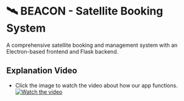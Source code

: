 # 🛰️ BEACON - Satellite Booking System

A comprehensive satellite booking and management system with an Electron-based frontend and Flask backend.

## Explanation Video
- Click the image to watch the video about how our app functions.
[![Watch the video](https://img.youtube.com/vi/e35FlT8bmXM/maxresdefault.jpg)](https://youtu.be/e35FlT8bmXM)

